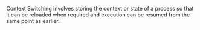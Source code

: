 Context Switching involves storing the context or state of a process so that it can be reloaded when required and execution can be resumed from the same point as earlier.
